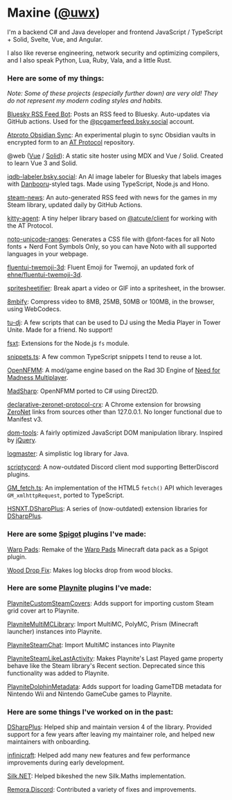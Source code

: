 # Maxine ([@uwx](https://github.com/uwx))

I'm a backend C# and Java developer and frontend JavaScript / TypeScript + Solid,
Svelte, Vue, and Angular.

I also like reverse engineering, network security and optimizing compilers, and I
also speak Python, Lua, Ruby, Vala, and a little Rust.

### Here are some of my things:

*Note: Some of these projects (especially further down) are very old! They do not represent my modern coding styles and habits.*

[Bluesky RSS Feed Bot](https://github.com/uwx/bsky-pcgamer-rss):
Posts an RSS feed to Bluesky. Auto-updates via GitHub actions. Used for the [@pcgamerfeed.bsky.social](https://bsky.app/profile/pcgamerfeed.bsky.social) account.

[Atproto Obsidian Sync](https://github.com/obsidat/obsidat.github.io):
An experimental plugin to sync Obsidian vaults in encrypted form to an [AT Protocol](https://atproto.com/) repository.

@web ([Vue](https://atweb-vue.github.io) / [Solid](https://atweb-solid.github.io)): A static site hoster using MDX and Vue / Solid. Created to learn Vue 3 and Solid.

[iqdb-labeler.bsky.social](https://bsky.app/profile/iqdb-labeler.bsky.social): An AI image labeler for Bluesky that labels images with [Danbooru](https://safebooru.donmai.us/tags)-styled tags. Made using TypeScript, Node.js and Hono.

[steam-news](https://github.com/uwx/steam-news): An auto-generated RSS feed with news for the games in my Steam library, updated daily by GitHub Actions.

[kitty-agent](https://github.com/uwx/kitty-agent): A tiny helper library based on [@atcute/client](https://github.com/mary-ext/atcute/tree/trunk/packages/core/client) for working with the AT Protocol.

[noto-unicode-ranges](https://github.com/uwx/noto-unicode-ranges): Generates a CSS file with @font-faces for all Noto fonts + Nerd Font Symbols Only, so you can have Noto with all supported languages in your webpage.

[fluentui-twemoji-3d](https://github.com/uwx/fluentui-twemoji-3d): Fluent Emoji for Twemoji, an updated fork of [ehne/fluentui-twemoji-3d](https://github.com/ehne/fluentui-twemoji-3d).

[spritesheetifier](https://uwx.github.io/spritesheetifier/): Break apart a video or GIF into a spritesheet, in the browser.

[8mbify](https://uwx.github.io/8mbify/): Compress video to 8MB, 25MB, 50MB or 100MB, in the browser, using WebCodecs.

[tu-dj](https://github.com/uwx/tu-dj): A few scripts that can be used to DJ using the Media Player in Tower Unite. Made for a friend. No support!

[fsxt](https://github.com/uwx-node-modules/fsxt): Extensions for the Node.js `fs` module.

[snippets.ts](https://github.com/uwx/snippets.ts): A few common TypeScript snippets I tend to reuse a lot.

[OpenNFMM](https://github.com/uwx/OpenNFMM): A mod/game engine based on the Rad 3D Engine of [Need for Madness Multiplayer](http://www.needformadness.com/).

[MadSharp](https://github.com/uwx/MadSharp): OpenNFMM ported to C# using Direct2D.

[declarative-zeronet-protocol-crx](https://github.com/uwx/declarative-zeronet-protocol-crx): A Chrome extension for browsing [ZeroNet](https://zeronet.io/) links from sources other than 127.0.0.1. No longer functional due to Manifest v3.

[dom-tools](https://github.com/uwx/dom-tools): A fairly optimized JavaScript DOM manipulation library. Inspired by [jQuery](https://jquery.com/).

[logmaster](https://github.com/uwx/logmaster): A simplistic log library for Java.

[scriptycord](https://github.com/uwx/scriptycord): A now-outdated Discord client mod supporting BetterDiscord plugins.

[GM_fetch.ts](https://github.com/uwx/GM_fetch.ts): An implementation of the HTML5 `fetch()` API which leverages `GM_xmlhttpRequest`, ported to TypeScript.

[HSNXT.DSharpPlus](https://github.com/uwx/HSNXT.DSharpPlus): A series of (now-outdated) extension libraries for [DSharpPlus](https://github.com/DSharpPlus/DSharpPlus).

### Here are some [Spigot](https://www.spigotmc.org/) plugins I've made:

[Warp Pads](https://github.com/uwx/WarpPads): Remake of the [Warp Pads](https://github.com/SmoochyPit/Warp-Pads) Minecraft data pack as a Spigot plugin.

[Wood Drop Fix](https://github.com/uwx/WoodDropFix): Makes log blocks drop from wood blocks.

### Here are some [Playnite](https://playnite.link) plugins I've made:

[PlayniteCustomSteamCovers](https://github.com/uwx/PlayniteCustomSteamCovers): Adds support for importing custom Steam grid cover art to Playnite.

[PlayniteMultiMCLibrary](https://github.com/uwx/PlayniteMultiMCLibrary): Import MultiMC, PolyMC, Prism (Minecraft launcher) instances into Playnite.

[PlayniteSteamChat](https://github.com/uwx/PlayniteSteamChat): Import MultiMC instances into Playnite

[PlayniteSteamLikeLastActivity](https://github.com/uwx/PlayniteSteamLikeLastActivity): Makes Playnite's Last Played game property behave like the Steam library's Recent section. Deprecated since this functionality was added to Playnite.

[PlayniteDolphinMetadata](https://github.com/uwx/PlayniteDolphinMetadata): Adds support for loading GameTDB metadata for Nintendo Wii and Nintendo GameCube games to Playnite.

### Here are some things I've worked on in the past:

[DSharpPlus](https://github.com/DSharpPlus/DSharpPlus): Helped ship and maintain version 4 of the library. Provided support for a few years after leaving my maintainer role, and helped new maintainers with onboarding.

[infinicraft](https://github.com/Infinicraft-Mod/infinicraft): Helped add many new features and few performance improvements during early development.

[Silk.NET](https://github.com/dotnet/Silk.NET): Helped bikeshed the new Silk.Maths implementation.

[Remora.Discord](https://github.com/Remora/Remora.Discord): Contributed a variety of fixes and improvements.